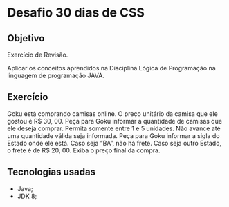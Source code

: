 # Desafio 30 dias de CSS

## Objetivo

Exercício de Revisão.

Aplicar os conceitos aprendidos na Disciplina Lógica de Programação na linguagem de programação JAVA.

## Exercício

Goku está comprando camisas online. O preço unitário da camisa que ele gostou é R$ 30, 00.
Peça para Goku informar a quantidade de camisas que ele deseja comprar. Permita somente entre 1 e 5 unidades.
Não avance até uma quantidade válida seja informada.
Peça para Goku informar a sigla do Estado onde ele está. Caso seja “BA”, não há frete.
Caso seja outro Estado, o frete é de R$ 20, 00.
Exiba o preço final da compra.

## Tecnologias usadas

*   Java; 
*   JDK 8; 
